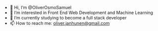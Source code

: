 - 👋 Hi, I’m @OliverOsmoSamuel
- 👀 I’m interested in Front End Web Development and Machine Learning
- 🌱 I’m currently studying to become a full stack developer
- 📫 How to reach me: oliver.janhunen@gmail.com
